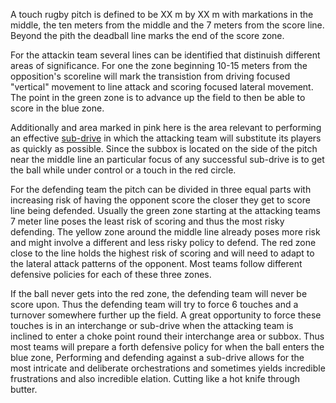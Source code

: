 A touch rugby pitch is defined to be XX m by XX m with markations in the middle, the ten meters from the middle and the 7 meters from the score line. Beyond the pith the deadball line marks the end of the score zone.

For the attackin team several lines can be identified that distinuish different areas of significance. For one the zone beginning 10-15 meters from the opposition's scoreline will mark the transistion from driving focused "vertical" movement to line attack and scoring focused lateral movement. The point in the green zone is to advance up the field to then be able to score in the blue zone.

Additionally and area marked in pink here is the area relevant to performing an effective [sub-drive](../4%20-%20Attack%20Moves%2C%20Maneuvers/4.4%20-%20Sub-Drives.md?fileId=1382292) in which the attacking team will substitute its players as quickly as possible. Since the subbox is located on the side of the pitch near the middle line an particular focus of any successful sub-drive is to get the ball while under control or a touch in the red circle.

For the defending team the pitch can be divided in three equal parts with increasing risk of having the opponent score the closer they get to score line being defended. Usually the green zone starting at the attacking teams 7 meter line poses the least risk of scoring and thus the most risky defending. The yellow zone around the middle line already poses more risk and might involve a different and less risky policy to defend. The red zone close to the line holds the highest risk of scoring and will need to adapt to the lateral attack patterns of the opponent. Most teams follow different defensive policies for each of these three zones.

If the ball never gets into the red zone, the defending team will never be score upon. Thus the defending team will try to force 6 touches and a turnover somewhere further up the field. A great opportunity to force these touches is in an interchange or sub-drive when the attacking team is inclined to enter a choke point round their interchange area or subbox. Thus most teams will prepare a forth defensive policy for when the ball enters the blue zone, Performing and defending against a sub-drive allows for the most intricate and deliberate orchestrations and sometimes yields incredible frustrations and also incredible elation. Cutting like a hot knife through butter. 